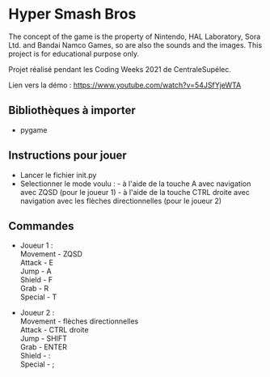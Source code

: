 # Hyper Smash Bros

The concept of the game is the property of Nintendo, HAL Laboratory, Sora Ltd. and Bandai Namco Games, so are also the sounds and the images.
This project is for educational purpose only.

Projet réalisé pendant les Coding Weeks 2021 de CentraleSupélec.

Lien vers la démo : https://www.youtube.com/watch?v=54JSfYjeWTA 

## Bibliothèques à importer

- pygame

## Instructions pour jouer

- Lancer le fichier init.py
- Selectionner le mode voulu :
        - à l'aide de la touche A avec navigation avec ZQSD (pour le joueur 1)
        - à l'aide de la touche CTRL droite avec navigation avec les flèches directionnelles (pour le joueur 2)

## Commandes

- Joueur 1 :\
        Movement - ZQSD\
        Attack - E\
        Jump - A\
        Shield - F\
        Grab - R\
        Special - T

- Joueur 2 :\
        Movement - flèches directionnelles\
        Attack - CTRL droite\
        Jump - SHIFT\
        Grab - ENTER\
        Shield - :\
        Special - ;
